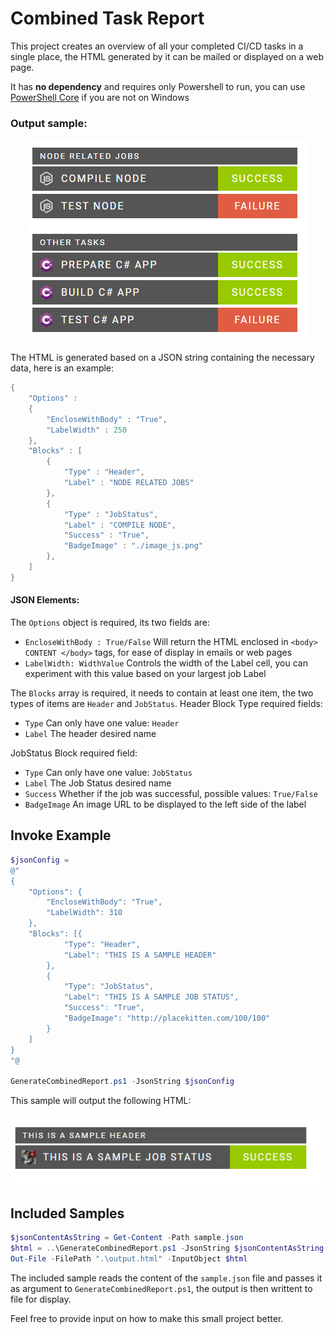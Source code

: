 # Combined Task Report

This project creates an overview of all your completed CI/CD tasks in a single place, the HTML generated by it can  be mailed or displayed on a web page.

It has **no dependency** and requires only Powershell to run, you can use  [PowerShell Core](https://github.com/PowerShell/PowerShell) if you are not on Windows

### Output sample:

<p align="center">
  <img src="/img.png">
</p>

The HTML is generated based on a JSON string containing the necessary data, here is an example:

```powershell
{
    "Options" :
    {
        "EncloseWithBody" : "True",
        "LabelWidth" : 250
    },
    "Blocks" : [
        {
            "Type" : "Header",
            "Label" : "NODE RELATED JOBS"
        },
        {
            "Type" : "JobStatus",
            "Label" : "COMPILE NODE",
            "Success" : "True",
            "BadgeImage" : "./image_js.png"
        },
    ]
}
```

#### JSON Elements:

The ```Options``` object is required, its two fields are:
- ```EncloseWithBody : True/False``` Will return the HTML enclosed in ```<body> CONTENT </body>``` tags, for ease of display in emails or web pages
- ```LabelWidth: WidthValue``` Controls the width of the Label cell, you can experiment with this value based on your largest job Label

The ```Blocks``` array is required, it needs to contain at least one item, the two types of items are ```Header``` and ```JobStatus```.
Header Block Type required fields:
- ```Type``` Can only have one value: ```Header```
- ```Label``` The header desired name

JobStatus Block required field:
- ```Type``` Can only have one value: ```JobStatus```
- ```Label``` The Job Status desired name
- ```Success``` Whether if the job was successful, possible values: ```True/False``` 
- ```BadgeImage``` An image URL to be displayed to the left side of the label


## Invoke Example
```powershell
$jsonConfig =
@"
{
	"Options": {
		"EncloseWithBody": "True",
		"LabelWidth": 310
	},
	"Blocks": [{
			"Type": "Header",
			"Label": "THIS IS A SAMPLE HEADER"
		},
		{
			"Type": "JobStatus",
			"Label": "THIS IS A SAMPLE JOB STATUS",
			"Success": "True",
			"BadgeImage": "http://placekitten.com/100/100"
		}
	]
}
"@

GenerateCombinedReport.ps1 -JsonString $jsonConfig
```
This sample will output the following HTML:
<p align="center">
  <img src="/sample.png">
</p>

## Included Samples
```powershell
$jsonContentAsString = Get-Content -Path sample.json
$html = ..\GenerateCombinedReport.ps1 -JsonString $jsonContentAsString
Out-File -FilePath ".\output.html" -InputObject $html
```

The included sample reads the content of the ```sample.json``` file and passes it as argument to ```GenerateCombinedReport.ps1```, the output is then writtent to file for display.

Feel free to provide input on how to make this small project better.